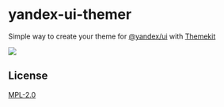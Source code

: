 # yandex-ui-themer

Simple way to create your theme for [@yandex/ui](https://github.com/bem/yandex-ui) with [Themekit](https://github.com/yarastqt/themekit)

![](https://user-images.githubusercontent.com/6236209/97804446-11bdf800-1c61-11eb-8382-9b7d78e2f773.gif)

## License

[MPL-2.0](https://github.com/bem/yandex-ui-themer/blob/master/LICENSE.md)
